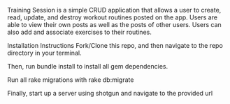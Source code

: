 Training Session is a simple CRUD application that allows a user to create, read, update, and destroy workout routines posted on the app. Users are able to view their own posts as well as the posts of other users. Users can also add and associate exercises to their routines. 


Installation Instructions
Fork/Clone this repo, and then navigate to the repo directory in your terminal.

Then, run bundle install to install all gem dependencies.

Run all rake migrations with rake db:migrate

Finally, start up a server using shotgun and navigate to the provided url